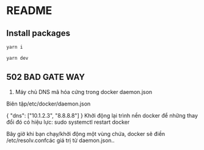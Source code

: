 # README
## Install packages
```bash
yarn i
```

```bash
yarn dev
```

## 502 BAD GATE WAY
1. Máy chủ DNS mã hóa cứng trong docker daemon.json

Biên tập/etc/docker/daemon.json

{
    "dns": ["10.1.2.3", "8.8.8.8"]
}
Khởi động lại trình nền docker để những thay đổi đó có hiệu lực:
sudo systemctl restart docker

Bây giờ khi bạn chạy/khởi động một vùng chứa, docker sẽ điền /etc/resolv.confcác giá trị từ daemon.json..
